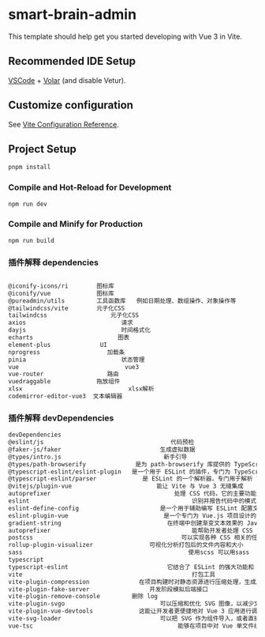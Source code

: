 # smart-brain-admin

This template should help get you started developing with Vue 3 in Vite.

## Recommended IDE Setup

[VSCode](https://code.visualstudio.com/) + [Volar](https://marketplace.visualstudio.com/items?itemName=Vue.volar) (and disable Vetur).

## Customize configuration

See [Vite Configuration Reference](https://vite.dev/config/).

## Project Setup

```sh
pnpm install
```

### Compile and Hot-Reload for Development

```sh
npm run dev
```

### Compile and Minify for Production

```sh
npm run build
```

### 插件解释   dependencies
```sh 

@iconify-icons/ri        图标库
@iconify/vue             图标库
@pureadmin/utils         工具函数库   例如日期处理、数组操作、对象操作等
@tailwindcss/vite        元子化CSS
tailwindcss                  元子化CSS
axios                           请求
dayjs                           时间格式化
echarts                        图表
element-plus              UI
nprogress                   加载条
pinia                           状态管理
vue                              vue3
vue-router                  路由
vuedraggable             拖放组件
xlsx                              xlsx解析
codemirror-editor-vue3  文本编辑器
```
### 插件解释   devDependencies
```sh 
devDependencies
@eslint/js                                    代码预检 
@faker-js/faker                            生成虚拟数据
@types/intro.js                             新手引导
@types/path-browserify              是为 path-browserify 库提供的 TypeScript 类型定义文件
@typescript-eslint/eslint-plugin   是一个用于 ESLint 的插件，专门为 TypeScript 代码提供静态代码分析
@typescript-eslint/parser             是 ESLint 的一个解析器，专门用于解析 TypeScript 代码
@vitejs/plugin-vue                        能让 Vite 与 Vue 3 无缝集成
autoprefixer                                   处理 CSS 代码，它的主要功能是自动为 CSS 属性添加浏览器前缀
eslint                                              识别并报告代码中的模式问题，从而保证代码的一致性和避免错误
eslint-define-config                       是一个用于辅助编写 ESLint 配置文件的工具库
eslint-plugin-vue                           是一个专门为 Vue.js 项目设计的 ESLint 插件 项目中遵循代码规范
gradient-string                              在终端中创建渐变文本效果的 JavaScript 库                                           
autoprefixer                                        能帮助开发者处理 CSS 文件，实现诸如自动添加浏览器前缀、压缩代码
postcss                                          可以实现各种 CSS 相关的任务，如添加浏览器前缀
rollup-plugin-visualizer                可视化分析打包后的文件内容和大小
sass                                               使用scss 可以用sass
typescript                                         
typescript-eslint                            它结合了 ESLint 的强大功能和 TypeScript 的类型系统
vite                                                打包工具
vite-plugin-compression              在项目构建时对静态资源进行压缩处理，生成压缩文件（如 .gz、.br 文件）
vite-plugin-fake-server                 开发阶段模拟后端接口
vite-plugin-remove-console         删除 log
vite-plugin-svgo                           可以压缩和优化 SVG 图像，以减少文件大小
vite-plugin-vue-devtools             这能让开发者更便捷地对 Vue 3 应用进行调试和性能分析
vite-svg-loader                            可以把 SVG 作为组件导入，或者直接内联 SVG 到代码里
vue-tsc                                         能够在项目中对 Vue 单文件组件（SFC）进行类型检查

```